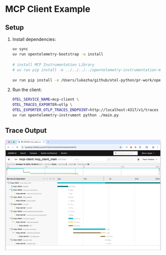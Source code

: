 # MCP Client Example

## Setup

1. Install dependencies:
   ```sh
   uv sync
   uv run opentelemetry-bootstrap -a install

   # install MCP Instrumentation Library
   # uv run pip install -e ../../../../opentelemetry-instrumentation-mcp 

   uv run pip install -e /Users/lukezha/github/otel-python/pr-work/opentelemetry-python-contrib-mcp-working/instrumentation-genai/opentelemetry-instrumentation-mcp

   ```

2. Run the client:
   ```sh
   OTEL_SERVICE_NAME=mcp-client \
   OTEL_TRACES_EXPORTER=otlp \
   OTEL_EXPORTER_OTLP_TRACES_ENDPOINT=http://localhost:4317/v1/traces \
   uv run opentelemetry-instrument python ./main.py
   ```

## Trace Output

![MCP Trace](mcptrace.png)